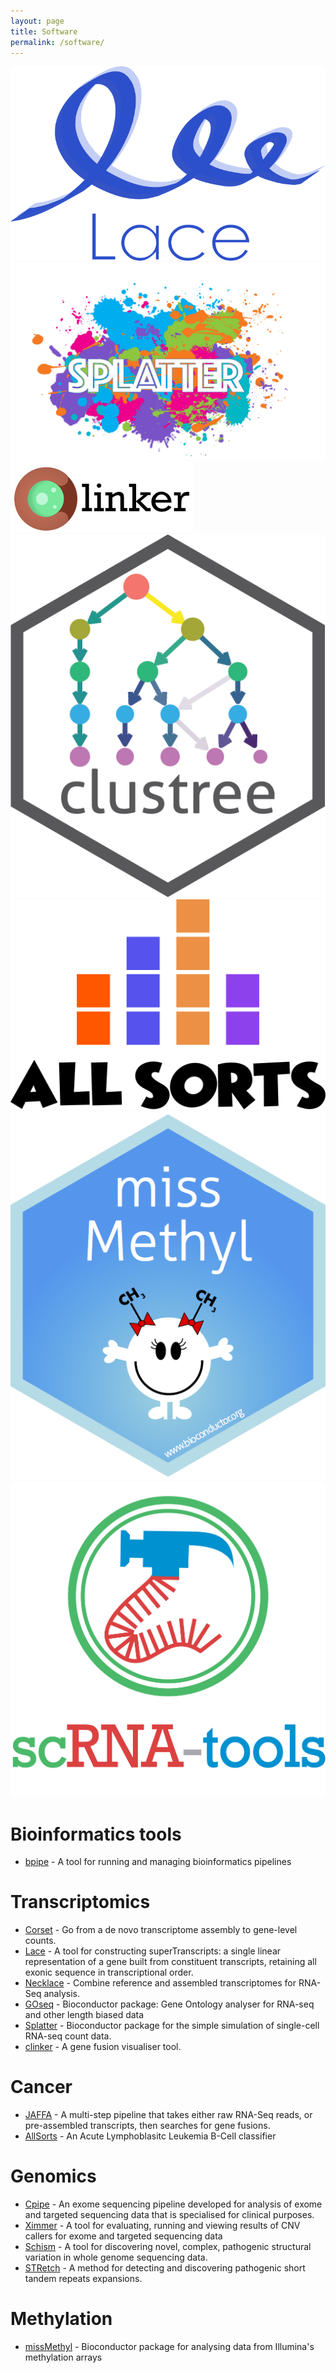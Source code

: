 ```yaml
---
layout: page
title: Software
permalink: /software/
---
```


<div class="siema">
  <div><img src="/images/Lace.png" alt="Lace logo" /></div>
  <div><img src="/images/Splatter.png" alt="Splatter logo" /></div>
  <div><img src="/images/Clinker.jpg" alt="Clinker logo" /></div>
  <div><img src="/images/Clustree.png" alt="Clustree logo" /></div>
  <div><img src="/images/AllSorts.png" alt="AllSorts logo" /></div>
  <div><img src="/images/missMethyl.png" alt="missMethyl logo" /></div>
  <div><img src="/images/scRNAtools.png" alt="scRNAtools logo" /></div>
</div>

<script src="/js/siema.min.js" type="text/javascript"></script>
<script>
  const mySiema = new Siema({
    duration: 1000,
    loop: true,
  });

  setInterval(() => mySiema.next(), 5000)
</script>

# Bioinformatics tools
* [bpipe](http://docs.bpipe.org/) - A tool for running and managing bioinformatics pipelines

# Transcriptomics
* [Corset](https://github.com/Oshlack/Corset/wiki) - Go from a de novo transcriptome assembly to gene-level counts.
* [Lace](https://github.com/Oshlack/Lace/wiki) - A tool for constructing superTranscripts: a single linear representation of a gene built from constituent transcripts, retaining all exonic sequence in transcriptional order.
* [Necklace](https://github.com/Oshlack/necklace/wiki) - Combine reference and assembled transcriptomes for RNA-Seq analysis.
* [GOseq](http://bioconductor.org/packages/release/bioc/html/goseq.html) - Bioconductor package: Gene Ontology analyser for RNA-seq and other length biased data
* [Splatter](https://github.com/Oshlack/splatter) - Bioconductor package for the simple simulation of single-cell RNA-seq count data.
* [clinker](https://github.com/Oshlack/Clinker) - A gene fusion visualiser tool.

# Cancer
* [JAFFA](https://github.com/Oshlack/JAFFA/wiki) - A multi-step pipeline that takes either raw RNA-Seq reads, or pre-assembled transcripts, then searches for gene fusions.
* [AllSorts](https://github.com/Oshlack/AllSorts) - An Acute Lymphoblasitc Leukemia B-Cell classifier

# Genomics
* [Cpipe](https://melbournegenomics.github.io/) - An exome sequencing pipeline developed for analysis of exome and targeted sequencing data that is specialised for clinical purposes.
* [Ximmer](http://ximmer.org/) - A tool for evaluating, running and viewing results of CNV callers for exome and targeted sequencing data
* [Schism](https://github.com/ssadedin/schism) - A tool for discovering novel, complex, pathogenic structural variation in whole
  genome sequencing data.
* [STRetch](https://github.com/Oshlack/STRetch) - A method for detecting and discovering pathogenic short tandem repeats expansions.

# Methylation
* [missMethyl](http://www.bioconductor.org/packages/release/bioc/html/missMethyl.html) - Bioconductor package for analysing data from Illumina's methylation arrays

